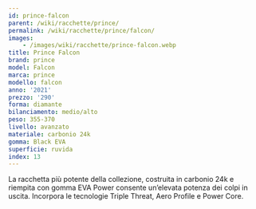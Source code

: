 ```yaml
---
id: prince-falcon
parent: /wiki/racchette/prince/
permalink: /wiki/racchette/prince/falcon/
images:
    - /images/wiki/racchette/prince-falcon.webp
title: Prince Falcon
brand: prince
model: Falcon
marca: prince
modello: falcon
anno: '2021'
prezzo: '290'
forma: diamante
bilanciamento: medio/alto
peso: 355-370
livello: avanzato
materiale: carbonio 24k
gomma: Black EVA
superficie: ruvida
index: 13
---
```

La racchetta più potente della collezione, costruita in carbonio 24k e riempita con gomma EVA Power consente un’elevata potenza dei colpi in uscita. Incorpora le tecnologie Triple Threat, Aero Profile e Power Core.